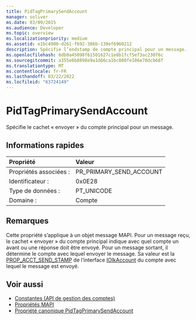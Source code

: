 ```yaml
---
title: PidTagPrimarySendAccount
manager: soliver
ms.date: 03/09/2015
ms.audience: Developer
ms.topic: overview
ms.localizationpriority: medium
ms.assetid: e1bc4900-d261-f692-386b-139ef6960212
description: Spécifie l’endstamp de compte principal pour un message.
ms.openlocfilehash: 6db0a45098f61501627c1e8b1fcf5ef3ac230f6c
ms.sourcegitcommit: a355e6b8898e9a1d66ca1bc808fe106e78dcb68f
ms.translationtype: MT
ms.contentlocale: fr-FR
ms.lasthandoff: 03/22/2022
ms.locfileid: "63724149"
---
```

# <a name="pidtagprimarysendaccount"></a>PidTagPrimarySendAccount

Spécifie le cachet « envoyer » du compte principal pour un message.
  
## <a name="quick-info"></a>Informations rapides

|Propriété |Valeur |
|:-----|:-----|
|Propriétés associées :  <br/> |PR_PRIMARY_SEND_ACCOUNT  <br/> |
|Identificateur :  <br/> |0x0E28  <br/> |
|Type de données :  <br/> |PT_UNICODE  <br/> |
|Domaine :  <br/> |Compte  <br/> |
   
## <a name="remarks"></a>Remarques

Cette propriété s’applique à un objet message MAPI. Pour un message reçu, le cachet « envoyer » du compte principal indique avec quel compte un avant ou une réponse doit être envoyé. Pour un message sortant, il détermine le compte avec lequel envoyer le message. Sa valeur est la [PROP_ACCT_SEND_STAMP](prop_acct_send_stamp.md) de l’interface [IOlkAccount](iolkaccount.md) du compte avec lequel le message est envoyé. 
  
## <a name="see-also"></a>Voir aussi

- [Constantes (API de gestion des comptes)](constants-account-management-api.md)
- [Propriétés MAPI](https://msdn.microsoft.com/library/3b980217-b65b-442b-8c18-b8b9f3ff487a%28Office.15%29.aspx)
- [Propriété canonique PidTagPrimarySendAccount](https://msdn.microsoft.com/library/2f268b3b-2e4c-4aea-8879-bdd0ac1df35c%28Office.15%29.aspx)

